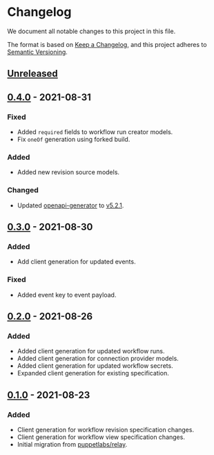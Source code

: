# Changelog

We document all notable changes to this project in this file.

The format is based on [Keep a Changelog](https://keepachangelog.com/en/1.0.0/), and this project adheres to [Semantic Versioning](https://semver.org/spec/v2.0.0.html).

## [Unreleased]

## [0.4.0] - 2021-08-31

### Fixed
* Added `required` fields to workflow run creator models.
* Fix `oneOf` generation using forked build.

### Added
* Added new revision source models.

### Changed
* Updated [openapi-generator](https://github.com/OpenAPITools/openapi-generator) to [v5.2.1](https://github.com/OpenAPITools/openapi-generator/releases/tag/v5.2.1).

## [0.3.0] - 2021-08-30

### Added
* Add client generation for updated events.

### Fixed
* Added event key to event payload.

## [0.2.0] - 2021-08-26

### Added

* Added client generation for updated workflow runs.
* Added client generation for connection provider models.
* Added client generation for updated workflow secrets.
* Expanded client generation for existing specification.

## [0.1.0] - 2021-08-23

### Added

* Client generation for workflow revision specification changes.
* Client generation for workflow view specification changes.
* Initial migration from [puppetlabs/relay](https://github.com/puppetlabs/relay).

[Unreleased]: https://github.com/puppetlabs/relay-client-go/compare/client/v0.4.0...HEAD
[0.4.0]: https://github.com/puppetlabs/relay-client-go/compare/client/v0.3.0...client/v0.4.0
[0.3.0]: https://github.com/puppetlabs/relay-client-go/compare/client/v0.2.0...client/v0.3.0
[0.2.0]: https://github.com/puppetlabs/relay-client-go/compare/client/v0.1.0...client/v0.2.0
[0.1.0]: https://github.com/puppetlabs/relay-client-go/compare/dbd4bbfeab459f0f38cad0e56a76eefc0fe78be7...client/v0.1.0
